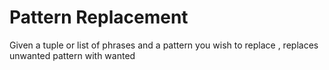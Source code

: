 # Pattern Replacement
Given a tuple or list of phrases and a pattern you wish to replace , replaces unwanted pattern with wanted

